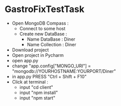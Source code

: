 # GastroFixTestTask
* Open MongoDB Compass :
  * Сonnect to some host
  * Create new DataBase :
    * Name DataBase : Diner
    * Name Collection : Diner
* Download project
* Open project in Pycharm
* open app.py
* change "app.config["MONGO_URI"] =  "mongodb://YOURHOSTNAME:YOURPORT/Diner"
* in app.py PRESS "Ctrl + Shift + F10"
* Click at terminal :
  * input "cd client"
  * input "npm install"
  * input "npm start"
